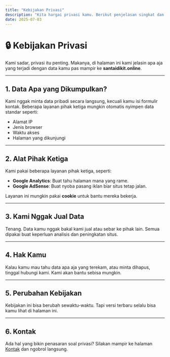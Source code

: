 ```yaml
---
title: "Kebijakan Privasi"
description: "Kita hargai privasi kamu. Berikut penjelasan singkat dan jujur soal data di situs ini."
date: 2025-07-03
---
```


# 🔒 Kebijakan Privasi

Kami sadar, privasi itu penting. Makanya, di halaman ini kami jelasin apa aja yang terjadi dengan data kamu pas mampir ke **santaidikit.online**.

---

## 1. Data Apa yang Dikumpulkan?

Kami nggak minta data pribadi secara langsung, kecuali kamu isi formulir kontak. Beberapa layanan pihak ketiga mungkin otomatis nyimpen data standar seperti:

- Alamat IP
- Jenis browser
- Waktu akses
- Halaman yang dikunjungi

---

## 2. Alat Pihak Ketiga

Kami pakai beberapa layanan pihak ketiga, seperti:

- **Google Analytics**: Buat tahu halaman mana yang rame.
- **Google AdSense**: Buat nyoba pasang iklan biar situs tetap jalan.

Layanan ini mungkin pakai **cookie** untuk bantu mereka bekerja.

---

## 3. Kami Nggak Jual Data

Tenang. Data kamu nggak bakal kami jual atau sebar ke pihak lain. Semua dipakai buat keperluan analisis dan peningkatan situs.

---

## 4. Hak Kamu

Kalau kamu mau tahu data apa aja yang terekam, atau minta dihapus, tinggal hubungi kami. Kami akan bantu sebisa mungkin.

---

## 5. Perubahan Kebijakan

Kebijakan ini bisa berubah sewaktu-waktu. Tapi versi terbaru selalu bisa kamu lihat di halaman ini.

---

## 6. Kontak

Ada hal yang bikin penasaran soal privasi? Silakan mampir ke halaman [Kontak](/kontak/) dan ngobrol langsung.